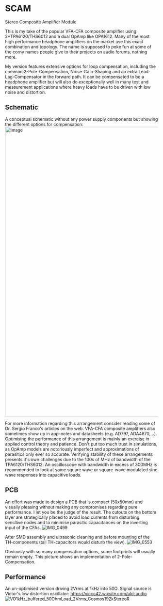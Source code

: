 # SCAM
Stereo Composite Amplifier Module 

This is my take of the popular VFA-CFA composite amplifier using 2*TPA6120/THS6012 and a dual OpAmp like OPA1612.
Many of the most high performance headphone amplifiers on the market use this exact combination and topology.
The name is supposed to poke fun at some of the corny names people give to their projects on audio forums, nothing more.

My version features extensive options for loop compensation, including the common 2-Pole-Compensation, Noise-Gain-Shaping and an extra Lead-Lag-Compensator in the forward path.
It can be compensated to be a headphone amplifier but will also do exceptionally well in many test and measurement applications where heavy loads have to be driven with low noise and distortion.

## Schematic

A conceptual schematic without any power supply components but showing the different options for compensation:
<img width="956" alt="image" src="https://github.com/PWieland/SCAM/assets/65927363/9b25dd3d-7e08-4c55-889e-c6a8c37ea628">

For more information regarding this arrangement consider reading some of Dr. Sergio Franco's articles on the web.
VFA-CFA composite amplifiers also sometimes show up in app-notes and datasheets (e.g. AD797, ADA4870,...).
Optimising the performance of this arrangement is mainly an exercise in applied control theory and patience.
Don't put too much trust in simulations, as OpAmp models are notoriously imperfect and approximations of parasitics only ever so accurate.
Verifying stability of these arrangements presents it's own challenges due to the 100s of MHz of bandwidth of the TPA6120/THS6012.
An oscilloscope with bandwidth in excess of 300MHz is recommended to look at some square wave or square-wave modulated sine wave responses into capacitive loads.


## PCB

An effort was made to design a PCB that is compact (50x50mm) and visually pleasing without making any compromises regarding pure performance. I let you be the judge of the result.
The cutouts on the bottom layer are strategically placed to avoid load currents from disturbing sensitive nodes and to minimise parasitic capacitances on the inverting input of the CFAs.
![IMG_0499](https://github.com/PWieland/SCAM/assets/65927363/e0684f82-0ebd-4883-a797-c145dff60224)

After SMD assembly and ultrasonic cleaning and before mounting of the TH-components (tall TH-capacitors would disturb the view).
![IMG_0553](https://github.com/PWieland/SCAM/assets/65927363/4f7e634b-d011-4822-a6bf-9ff3e0a2fa77)

Obviously with so many compensation options, some footprints will usually remain empty. This picture shows an implementation of 2-Pole-Compensation.


## Performance

An un-optimised version driving 2Vrms at 1kHz into 50Ω. Signal source is Victor's low distortion oscillator: https://viccc42.wixsite.com/uld-audio
![VO1kHz_buffered_50OhmLoad_2Vrms_Cosmos192kStereoR](https://github.com/PWieland/SCAM/assets/65927363/d08946e6-f100-46e1-b124-ea06afb240d9)

